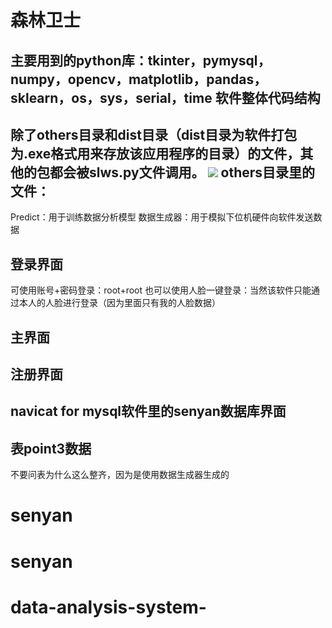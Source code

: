 森林卫士
====
主要用到的python库：tkinter，pymysql，numpy，opencv，matplotlib，pandas，sklearn，os，sys，serial，time
软件整体代码结构
-----
除了others目录和dist目录（dist目录为软件打包为.exe格式用来存放该应用程序的目录）的文件，其他的包都会被slws.py文件调用。
![](https://github.com/xumoremore/data-analysis-system-/tree/master/introducepicture/1.png)
others目录里的文件：
----
Predict：用于训练数据分析模型
数据生成器：用于模拟下位机硬件向软件发送数据

登录界面
-----
可使用账号+密码登录：root+root
也可以使用人脸一键登录：当然该软件只能通过本人的人脸进行登录（因为里面只有我的人脸数据）

主界面
----

注册界面
-----

navicat for mysql软件里的senyan数据库界面
----

表point3数据
-----
不要问表为什么这么整齐，因为是使用数据生成器生成的
# senyan
# senyan
# data-analysis-system-
